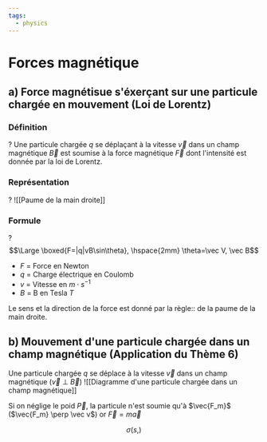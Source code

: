 ```yaml
---
tags:
  - physics
---
```

# Forces magnétique
## a) Force magnétisue s'éxerçant sur une particule chargée en mouvement (Loi de Lorentz)
### Définition
?
Une particule chargée $q$ se déplaçant à la vitesse $\vec v$ dans un champ magnétique $\vec B$ est soumise à la force magnétique $\vec F$ dont l'intensité est donnée  par la loi de Lorentz.

### Représentation
?
![[Paume de la main droite]]

### Formule
?
$$\Large \boxed{F=|q|vB\sin\theta}, \hspace{2mm} \theta=\vec V, \vec B$$
- $F$ = Force en Newton 
- $q$ = Charge électrique en Coulomb
- $v$ = Vitesse en $m \cdot s^{-1}$
- $B$ = B en Tesla $T$


Le sens et la direction de la force est donné  par la règle:: de la paume de la main droite.

## b) Mouvement d'une particule chargée dans un  champ magnétique (Application du Thème 6)

Une particule chargée  $q$ se déplace à la vitesse $\vec v$ dans un champ magnétique ($\vec v$  $\perp$ $\vec B$)
![[Diagramme d'une particule chargée dans un champ magnétique]]

Si on néglige le poid $\vec P$, la particule n'est soumie qu'à  $\vec{F_m}$  ($\vec{F_m} \perp \vec v$) or $\vec F = m\vec a$ 

$$
\sigma(s,)
$$